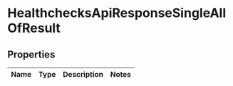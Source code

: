 

# HealthchecksApiResponseSingleAllOfResult


## Properties

| Name | Type | Description | Notes |
|------------ | ------------- | ------------- | -------------|



